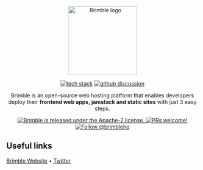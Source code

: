 <p align="center">
  <a href="https://brimble.app" target="_blank" rel="noopener noreferrer">
    <img width="180" src="https://storage.googleapis.com/brimble-assets/logo_readme.svg" alt="Brimble logo">
  </a>
</p>

<p align="center">
  <a href="https://stackshare.io/brimble/brimble"><img src="http://img.shields.io/badge/tech-stack-0690fa.svg?style=flat" alt="tech stack"></a>
  <a href="https://github.com/brimblehq/brimble/discussions"><img src="https://badgen.net/badge/join%20the%20discussion/on%20github/black?icon=github" alt="github discussion"></a>
</p>
<p align="center">
Brimble is an open-source web hosting platform that enables developers deploy their <b>frontend web apps, jamstack and static sites</b> with just 3 easy steps.
</p>
<p align="center">
  <a href="https://github.com/medusajs/medusa/blob/master/LICENSE">
    <img src="https://img.shields.io/hexpm/l/plug" alt="Brimble is released under the Apache-2 license." />
  </a>
  <a href="https://github.com/brimblehq/brimble/blob/master/CONTRIBUTING.md">
    <img src="https://img.shields.io/badge/PRs-welcome-brightgreen.svg?style=flat" alt="PRs welcome!" />
  </a>
  <a href="https://twitter.com/intent/follow?screen_name=brimblehq">
    <img src="https://img.shields.io/twitter/follow/brimblehq.svg?label=Follow%20@brimblehq" alt="Follow @brimblehq" />
  </a>
</p>

## Useful links
[Brimble Website](https://brimble.app) • [Twitter](https://twitter.com/intent/follow?screen_name=brimblehq)
